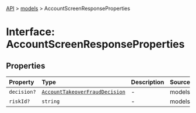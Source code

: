 [API](../../index.md) > [models](../index.md) > AccountScreenResponseProperties

# Interface: AccountScreenResponseProperties

## Properties

| Property | Type | Description | Source |
| :------ | :------ | :------ | :------ |
| `decision?` | [`AccountTakeoverFraudDecision`](../type-aliases/AccountTakeoverFraudDecision.md) | - | models/AccountScreenResponse.ts:45 |
| `riskId?` | `string` | - | models/AccountScreenResponse.ts:44 |
